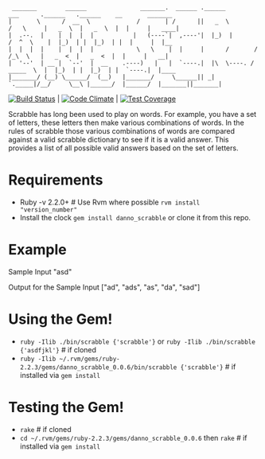      _______        ______               _______.  ______ .______           ___      .______   .______    __       _______ 
    |       \      /  __  \             /       | /      ||   _  \         /   \     |   _  \  |   _  \  |  |     |   ____|
    |  .--.  |    |  |  |  |           |   (----`|  ,----'|  |_)  |       /  ^  \    |  |_)  | |  |_)  | |  |     |  |__   
    |  |  |  |    |  |  |  |            \   \    |  |     |      /       /  /_\  \   |   _  <  |   _  <  |  |     |   __|  
    |  '--'  | __ |  `--'  |  __    .----)   |   |  `----.|  |\  \----. /  _____  \  |  |_)  | |  |_)  | |  `----.|  |____ 
    |_______/ (__) \______/  (__)   |_______/     \______|| _| `._____|/__/     \__\ |______/  |______/  |_______||_______|


[![Build Status](https://travis-ci.org/Incredible0n3/scrabble.svg?branch=master)](https://travis-ci.org/Incredible0n3/scrabble)  |  [![Code Climate](https://codeclimate.com/github/Incredible0n3/scrabble/badges/gpa.svg)](https://codeclimate.com/github/Incredible0n3/scrabble)  |  [![Test Coverage](https://codeclimate.com/github/Incredible0n3/scrabble/badges/coverage.svg)](https://codeclimate.com/github/Incredible0n3/scrabble/coverage)

Scrabble has long been used to play on words. For example, you have a set of letters, these letters then make various
combinations of words. In the rules of scrabble those various combinations of words are compared against a valid scrabble
dictionary to see if it is a valid answer. This provides a list of all possible valid answers based on the set of letters.

# Requirements

  * Ruby -v 2.2.0+ # Use Rvm where possible `rvm install "version_number"`
  * Install the clock `gem install danno_scrabble` or clone it from this repo.

# Example

  Sample Input
  "asd"

  Output for the Sample Input
  ["ad", "ads", "as", "da", "sad"]

# Using the Gem!

  * `ruby -Ilib ./bin/scrabble {'scrabble'}` or `ruby -Ilib ./bin/scrabble {'asdfjkl'}` # if cloned
  * `ruby -Ilib ~/.rvm/gems/ruby-2.2.3/gems/danno_scrabble_0.0.6/bin/scrabble {'scrabble'}` # if installed via `gem install`

# Testing the Gem!

  * `rake` # if cloned
  * `cd ~/.rvm/gems/ruby-2.2.3/gems/danno_scrabble_0.0.6` then `rake` # if installed via `gem install`
